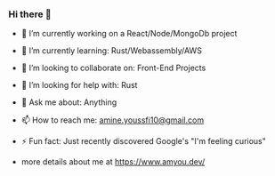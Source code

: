 ### Hi there 👋


- 🔭 I’m currently working on a React/Node/MongoDb project 

- 🌱 I’m currently learning: Rust/Webassembly/AWS

- 👯 I’m looking to collaborate on: Front-End Projects

- 🤔 I’m looking for help with: Rust

- 💬 Ask me about: Anything

- 📫 How to reach me: amine.youssfi10@gmail.com

- ⚡ Fun fact: Just recently discovered Google's "I'm feeling curious"




- more details about me at https://www.amyou.dev/
